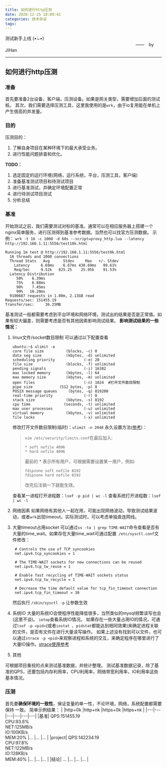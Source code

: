 ```yaml
---
title: 如何进行http压测
date: 2020-12-25 18:09:41
categories: 技术杂谈
tags:
---
```


测试新手上线 (•̀⌄•́)
　　　　　　　　　　　　　　　　　　　　　　　　　　　　　　——　by JiHan
* * *

<!-- more -->






## 如何进行http压测

### 准备
首先要准备2台设备，客户端，压测设备。如果是网关类型，需要增加后面的测试桩。
其次，我们需要选择压测工具，这里我使用的是`wrk`，由于io复用能在单机上产生很高的并发量。

### 目的
压测目的：
1. 了解自身项目在某种环境下的最大承受业务。
2. 进行性能问题排查和优化。

**TODO：**
1. 选定固定的运行环境(网络，运行系统，平台，压测工具，客户端)
2. 准备基准测试项目和待测试项目
3. 进行基准测试，并确定环境配置正常
4. 进行待测试项目测试
5. 分析总结

### 基准
开始测试之前，我们需要测试对标的基准。通常可以在相应服务器上搭建一个nginx简单服务，进行压测得到基准参考数据。当然也可以找官方压测数据。
示例：
`wrk -t 16 -c 1000 -d 60s --script=proxy_http.lua --latency http://192.168.1.11:5556/test10k.html`
```
Running 1m test @ http://192.168.1.11:5556/test0k.html
  16 threads and 1000 connections
  Thread Stats   Avg      Stdev     Max   +/- Stdev
    Latency     6.69ms    6.67ms 430.69ms   99.61%
    Req/Sec     9.52k   825.25    25.95k    91.53%
  Latency Distribution
     50%    6.39ms
     75%    6.88ms
     90%    7.45ms
     99%   10.20ms
  9100687 requests in 1.00m, 2.13GB read
Requests/sec: 151455.19
Transfer/sec:     36.25MB
```
基准测试一般都需要考虑到平台环境和网络环境，测试出的结果是否是正常值。如果有较大偏差，则需要考虑是否有其他因素影响测试结果。
**影响测试结果的一些情况：**
1. linux文件/socket数目限制
   可以通过以下配置查看
    ```
    ubuntu:~$ ulimit -a
    core file size          (blocks, -c) 0
    data seg size           (kbytes, -d) unlimited
    scheduling priority             (-e) 20
    file size               (blocks, -f) unlimited
    pending signals                 (-i) 16382
    max locked memory       (kbytes, -l) 64
    max memory size         (kbytes, -m) unlimited
    open files                      (-n) 1024  #打开文件数目限制
    pipe size            (512 bytes, -p) 8
    POSIX message queues     (bytes, -q) 819200
    real-time priority              (-r) 0
    stack size              (kbytes, -s) 8192
    cpu time               (seconds, -t) unlimited
    max user processes              (-u) unlimited
    virtual memory          (kbytes, -v) unlimited
    file locks                      (-x) unlimited
    ```
    修改打开文件数目限制(临时)：`ulimit -n 2048`
    永久设置方法([参考](https://blog.csdn.net/fdipzone/article/details/34588803))：
    >`vim /etc/security/limits.conf`在最后加入:
    >```
    >* soft nofile 4096
    >* hard nofile 4096
    >```
    >最前的 * 表示所有用户，可根据需要设置某一用户，例如:
    >```
    >fdipzone soft nofile 8192
    >fdipzone hard nofile 8192
    >```
    >改完后注销一下就能生效。

    查看某一进程打开进程数：`lsof -p pid | wc -l`
    查看系统打开进程数：`lsof | wc -l`

2. 网络因素
   如果网络有其他人一起在用，可能出现网络波动，导致测试结果波动，或者`wrk`出现timeout。实际测试时，可以考虑单独直连网线。
3. 大量timeout占用socket
   可以通过`ss -ta | grep TIME-WAIT`命令查看是否有大量的time_wait。如果存在大量time_wait可通过配置` /etc/sysctl.conf`文件修改：
   ```
    # Controls the use of TCP syncookies
    net.ipv4.tcp_syncookies = 1

    # The TIME-WAIT sockets for new connections can be reused
    net.ipv4.tcp_tw_reuse = 1

    # Enable fast recycling of TIME-WAIT sockets status
    net.ipv4.tcp_tw_recycle = 1

    # Decrease the time default value for tcp_fin_timeout connection
    net.ipv4.tcp_fin_timeout = 30
   ```
   然后执行 `/sbin/sysctl -p` 让参数生效
4. 系统IO
   大量的系统IO会使程序性能降低很多，当然类似的mysql频繁读写也会(这里不谈)。
   `iotop`查看系统IO情况。
   如果存在一些大量占用IO的情况，可通过`lsof -p <pid>`(或者`iostat `、`pidstat`都能达到相同效果)来确定进程关联的文件，是否有文件在进行大量读写操作。
   如果上述没有找到可以文件，也可以通过`strace -p <pid>`来观察进程和系统的交互，来确定程序在哪里进行了大量IO操作。[strace使用参考](https://www.linuxidc.com/Linux/2018-01/150654.htm)
5. 其他

可根据项目重视的点来测试基准数据，并统计整理。
测试基准数据记录，除了基准的QPS，还要包括内存利用率，CPU利用率，网络带宽利用率，IO利用率这些基本情况。

### 压测
首先要**确保环境的一致性**，保证变量的单一性，不论环境，网络，系统配置都需要保持 一致。
简单示例结果：
|	|http+0k	|http+nk	|https+0k	|https+nk	|
|---|---|---|---|---|---|
|基准|	QPS:151455.19<br>CPU:93.6%<br>NET:125MB/s<br>IO:100KB/s<br>MEM:20%	|...	|...	|...	|
|project|	QPS:142234.19<br>CPU:97.8%<br>NET:122MB/s<br>IO:128KB/s<br>MEM:40%	|...	|...	|...	|
|结论|	...	|...	|...	|...	|